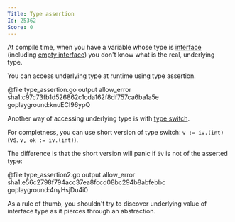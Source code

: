 ```yaml
---
Title: Type assertion
Id: 25362
Score: 0
---
```

At compile time, when you have a variable whose type is [interface](1221) (including [empty interface](der300hf)) you don't know what is the real, underlying type.

You can access underlying type at runtime using type assertion.

@file type_assertion.go output allow_error sha1:c97c73fb1d526862c1cda162f8df757ca6ba1a5e goplayground:knuECI96ypQ

Another way of accessing underlying type is with [type switch](14736).

For completness, you can use short version of type switch: `v := iv.(int)` (vs. `v, ok := iv.(int)`).

The difference is that the short version will panic if `iv` is not of the asserted type:

@file type_assertion2.go output allow_error sha1:e56c2798f794acc37ea8fccd08bc294b8abfebbc goplayground:4nyHsjDu4i0

As a rule of thumb, you shouldn't try to discover underlying value of interface type as it pierces through an abstraction.
